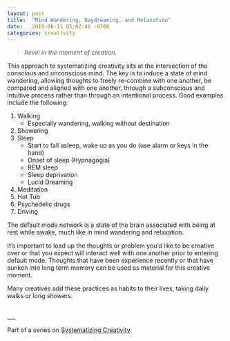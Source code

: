 ```yaml
---
layout: post
title:  "Mind Wandering, Daydreaming, and Relaxation"
date:   2018-06-11 05:02:46 -0700
categories: creativity
---
```


> _Revel in the moment of creation._

This approach to systematizing creativity sits at the intersection of the conscious and unconscious mind. The key is to induce a state of mind wandering, allowing thoughts to freely re-combine with one another, be compared and aligned with one another, through a subconscious and intuitive process rather than through an intentional process. Good examples include the following:  

1. Walking
	- Especially wandering, walking without destination
2. Showering
3. Sleep
	- Start to fall asleep, wake up as you do (use alarm or keys in the hand)
	- Onset of sleep (Hypnagogia)
	- REM sleep
	- Sleep deprivation
	- Lucid Dreaming
4. Meditation
5. Hot Tub
6. Psychedelic drugs
7. Driving  


The default mode network is a state of the brain associated with being at rest while awake, much like in mind wandering and relaxation.  

It’s important to load up the thoughts or problem you’d like to be creative over or that you expect will interact well with one another prior to entering default mode. Thoughts that have been experience recently or that have sunken into long term memory can be used as material for this creative moment.  

Many creatives add these practices as habits to their lives, taking daily walks or long showers. 

<br>
___

Part of a series on [Systematizing Creativity].

[Systematizing Creativity]: https://jeremynixon.github.io/creativity/2018/06/09/systematizing-creativity-models-and-techniques.html